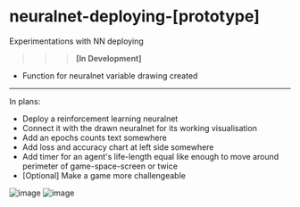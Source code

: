 # neuralnet-deploying-[prototype]
Experimentations with NN deploying

>>> <b>[In Development]</b>

* Function for neuralnet variable drawing created

___
In plans:
* Deploy a reinforcement learning neuralnet
* Connect it with the drawn neuralnet for its working visualisation
* Add an epochs counts text somewhere
* Add loss and accuracy chart at left side somewhere
* Add timer for an agent's life-length equal like enough to move around perimeter of game-space-screen or twice
* [Optional] Make a game more challengeable

![image](https://user-images.githubusercontent.com/109345462/219030576-ffc2615c-9a10-4657-b21a-67f53adfd879.png)
![image](https://user-images.githubusercontent.com/109345462/219030789-93fbbe91-1c94-4ba8-a74f-a47b0066799c.png)

